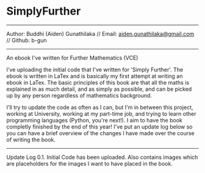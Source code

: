 SimplyFurther
=============
*********************
Author: Buddhi (Aiden) Gunathilaka // Email: aiden.gunathilaka@gmail.com // Github: b-gun
*********************

An ebook I've written for Further Mathematics (VCE)

I've uploading the initial code that I've written for 'Simply Further'. The ebook is written in LaTex and
is basically my first attempt at writing an ebook in LaTex. The basic principles of this book are that 
all the maths is explained in as much detail, and as simply as possible, and can be picked up by any person
regardless of mathematics background.

I'll try to update the code as often as I can, but I'm in between this project, working at University, 
working at my part-time job, and trying to learn other programming languages (Python, you're next!). I aim
to have the book completly finished by the end of this year! I've put an update log below so you can have a brief
overview of the changes I have made over the course of writing the book.

*************
Update Log
0.1. Initial Code has been uploaded. Also contains images which are placeholders for the images I want
to have placed in the book.

